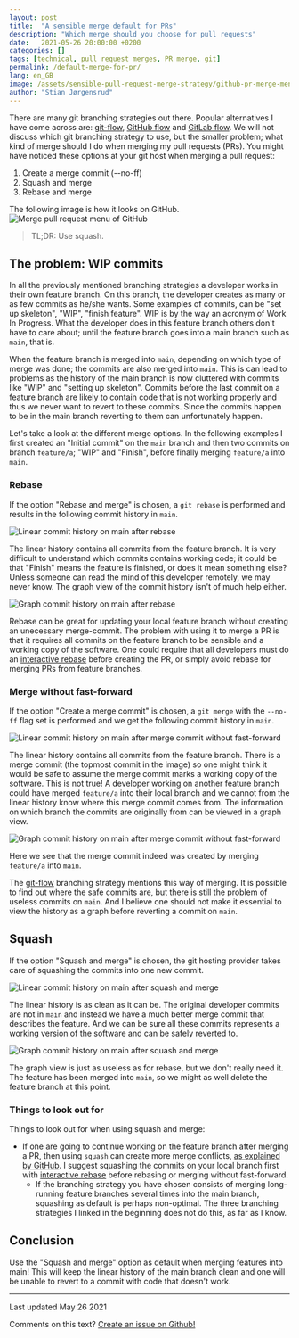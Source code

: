 ```yaml
---
layout: post
title:  "A sensible merge default for PRs"
description: "Which merge should you choose for pull requests"
date:   2021-05-26 20:00:00 +0200
categories: []
tags: [technical, pull request merges, PR merge, git]
permalink: /default-merge-for-pr/
lang: en_GB
image: /assets/sensible-pull-request-merge-strategy/github-pr-merge-menu.png
author: "Stian Jørgensrud"
---
```


There are many git branching strategies out there. Popular alternatives I have come across are: [git-flow](https://nvie.com/posts/a-successful-git-branching-model/), [GitHub flow](https://guides.github.com/introduction/flow/) and [GitLab flow](https://docs.gitlab.com/ee/topics/gitlab_flow.html). We will not discuss which git branching strategy to use, but the smaller problem; what kind of merge should I do when merging my pull requests (PRs). You might have noticed these options at your git host when merging a pull request:

1. Create a merge commit (--no-ff)
2. Squash and merge
3. Rebase and merge

The following image is how it looks on GitHub.
![Merge pull request menu of GitHub](../assets/sensible-pull-request-merge-strategy/github-pr-merge-menu.png)

> TL;DR: Use squash.

## The problem: WIP commits

In all the previously mentioned branching strategies a developer works in their own feature branch. On this branch, the developer creates as many or as few commits as he/she wants. Some examples of commits, can be "set up skeleton", "WIP", "finish feature". WIP is by the way an acronym of Work In Progress. What the developer does in this feature branch others don't have to care about; until the feature branch goes into a main branch such as `main`, that is.

When the feature branch is merged into `main`, depending on which type of merge was done; the commits are also merged into `main`. This is can lead to problems as the history of the main branch is now cluttered with commits like "WIP" and "setting up skeleton". Commits before the last commit on a feature branch are likely to contain code that is not working properly and thus we never want to revert to these commits. Since the commits happen to be in the main branch reverting to them can unfortunately happen.

Let's take a look at the different merge options. In the following examples I first created an "Initial commit" on the `main` branch and then two commits on branch `feature/a`; "WIP" and "Finish", before finally merging `feature/a` into `main`.

### Rebase

If the option "Rebase and merge" is chosen, a `git rebase` is performed and results in the following commit history in `main`.

![Linear commit history on main after rebase](../assets/sensible-pull-request-merge-strategy/rebase.png)

The linear history contains all commits from the feature branch. It is very difficult to understand which commits contains working code; it could be that "Finish" means the feature is finished, or does it mean something else? Unless someone can read the mind of this developer remotely, we may never know. The graph view of the commit history isn't of much help either.

![Graph commit history on main after rebase](../assets/sensible-pull-request-merge-strategy/rebase-graph.png)

Rebase can be great for updating your local feature branch without creating an unecessary merge-commit. The problem with using it to merge a PR is that it requires all commits on the feature branch to be sensible and a working copy of the software. One could require that all developers must do an [interactive rebase](https://git-scm.com/docs/git-rebase#_interactive_mode) before creating the PR, or simply avoid rebase for merging PRs from feature branches.

### Merge without fast-forward

If the option "Create a merge commit" is chosen, a `git merge` with the `--no-ff` flag set is performed and we get the following commit history in `main`.

![Linear commit history on main after merge commit without fast-forward](../assets/sensible-pull-request-merge-strategy/merge-commit-no-ff.png)

The linear history contains all commits from the feature branch. There is a merge commit (the topmost commit in the image) so one might think it would be safe to assume the merge commit marks a working copy of the software. This is not true! A developer working on another feature branch could have merged `feature/a` into their local branch and we cannot from the linear history know where this merge commit comes from. The information on which branch the commits are originally from can be viewed in a graph view.

![Graph commit history on main after merge commit without fast-forward](../assets/sensible-pull-request-merge-strategy/merge-commit-no-ff-graph.png)

Here we see that the merge commit indeed was created by merging `feature/a` into `main`.

The [git-flow](https://nvie.com/posts/a-successful-git-branching-model/) branching strategy mentions this way of merging. It is possible to find out where the safe commits are, but there is still the problem of useless commits on `main`. And I believe one should not make it essential to view the history as a graph before reverting a commit on `main`.

## Squash

If the option "Squash and merge" is chosen, the git hosting provider takes care of squashing the commits into one new commit.

![Linear commit history on main after squash and merge](../assets/sensible-pull-request-merge-strategy/squash.png)

The linear history is as clean as it can be. The original developer commits are not in `main` and instead we have a much better merge commit that describes the feature. And we can be sure all these commits represents a working version of the software and can be safely reverted to.

![Graph commit history on main after squash and merge](../assets/sensible-pull-request-merge-strategy/squash-graph.png)

The graph view is just as useless as for rebase, but we don't really need it. The feature has been merged into `main`, so we might as well delete the feature branch at this point.

### Things to look out for

Things to look out for when using squash and merge:

- If one are going to continue working on the feature branch after merging a PR, then using `squash` can create more merge conflicts, [as explained by GitHub](https://docs.github.com/en/github/collaborating-with-pull-requests/incorporating-changes-from-a-pull-request/about-pull-request-merges#squashing-and-merging-a-long-running-branch). I suggest squashing the commits on your local branch first with [interactive rebase](https://git-scm.com/docs/git-rebase#_interactive_mode) before rebasing or merging without fast-forward.
  - If the branching strategy you have chosen consists of merging long-running feature branches several times into the main branch, squashing as default is perhaps non-optimal. The three branching strategies I linked in the beginning does not do this, as far as I know.

## Conclusion

Use the "Squash and merge" option as default when merging features into main! This will keep the linear history of the main branch clean and one will be unable to revert to a commit with code that doesn't work.

---
Last updated May 26 2021

Comments on this text? [Create an issue on Github!](https://github.com/Sti2nd/sti2nd.github.io/issues)
